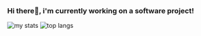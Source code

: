 ### Hi there👋, i'm currently working on a software project!

<img alt="my stats" src="https://github-readme-stats.vercel.app/api?username=fatihhdr"/>  <img alt="top langs" src="https://github-readme-stats.vercel.app/api/top-langs/?username=fatihhdr&layout=compact"/>

